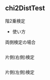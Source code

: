chi2DistTest
------------
階2乗検定

* 使い方

両側検定の場合

```ruby
```

片側(右側)検定

```ruby
```

片側(左側)検定

```ruby
```

